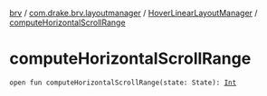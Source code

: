 [brv](../../index.md) / [com.drake.brv.layoutmanager](../index.md) / [HoverLinearLayoutManager](index.md) / [computeHorizontalScrollRange](./compute-horizontal-scroll-range.md)

# computeHorizontalScrollRange

`open fun computeHorizontalScrollRange(state: State): `[`Int`](https://kotlinlang.org/api/latest/jvm/stdlib/kotlin/-int/index.html)